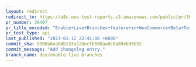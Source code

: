 ```yaml
---
layout: redirect
redirect_to: https://a8c-woo-test-reports.s3.amazonaws.com/public/pr/36407/api/index.html
pr_number: 36407
pr_title_encoded: "Enable+Live+Branches+feature+in+WooCommerce+Beta+Tester"
pr_test_type: api
last_published: "2023-01-12 22:41:16 +0000"
commit_sha: 5900a6ea04b133a22decfb500aa0c8a89eb96b52
commit_message: "Add changelog entry."
branch_name: dev/enable-live-branches
---
```


